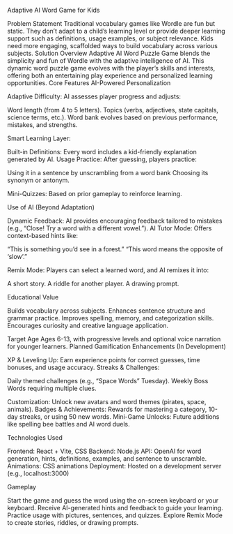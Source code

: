 Adaptive AI Word Game for Kids

Problem Statement
Traditional vocabulary games like Wordle are fun but static. They don’t adapt to a child’s learning level or provide deeper learning support such as definitions, usage examples, or subject relevance. Kids need more engaging, scaffolded ways to build vocabulary across various subjects.
Solution Overview
Adaptive AI Word Puzzle Game blends the simplicity and fun of Wordle with the adaptive intelligence of AI. This dynamic word puzzle game evolves with the player’s skills and interests, offering both an entertaining play experience and personalized learning opportunities.
Core Features
AI-Powered Personalization

Adaptive Difficulty: AI assesses player progress and adjusts:

Word length (from 4 to 5 letters).
Topics (verbs, adjectives, state capitals, science terms, etc.).
Word bank evolves based on previous performance, mistakes, and strengths.


Smart Learning Layer:

Built-in Definitions: Every word includes a kid-friendly explanation generated by AI.
Usage Practice: After guessing, players practice:

Using it in a sentence by unscrambling from a word bank
Choosing its synonym or antonym.


Mini-Quizzes: Based on prior gameplay to reinforce learning.



Use of AI (Beyond Adaptation)

Dynamic Feedback: AI provides encouraging feedback tailored to mistakes (e.g., “Close! Try a word with a different vowel.”).
AI Tutor Mode: Offers context-based hints like:

“This is something you’d see in a forest.”
“This word means the opposite of ‘slow’.”


Remix Mode: Players can select a learned word, and AI remixes it into:

A short story.
A riddle for another player.
A drawing prompt.



Educational Value

Builds vocabulary across subjects.
Enhances sentence structure and grammar practice.
Improves spelling, memory, and categorization skills.
Encourages curiosity and creative language application.

Target Age
Ages 6-13, with progressive levels and optional voice narration for younger learners.
Planned Gamification Enhancements (In Development)

XP & Leveling Up: Earn experience points for correct guesses, time bonuses, and usage accuracy.
Streaks & Challenges:

Daily themed challenges (e.g., “Space Words” Tuesday).
Weekly Boss Words requiring multiple clues.


Customization: Unlock new avatars and word themes (pirates, space, animals).
Badges & Achievements: Rewards for mastering a category, 10-day streaks, or using 50 new words.
Mini-Game Unlocks: Future additions like spelling bee battles and AI word duels.

Technologies Used

Frontend: React + Vite, CSS
Backend: Node.js
API: OpenAI for word generation, hints, definitions, examples, and sentence to unscramble.
Animations: CSS animations
Deployment: Hosted on a development server (e.g., localhost:3000)


Gameplay

Start the game and guess the word using the on-screen keyboard or your keyboard.
Receive AI-generated hints and feedback to guide your learning.
Practice usage with pictures, sentences, and quizzes.
Explore Remix Mode to create stories, riddles, or drawing prompts.
